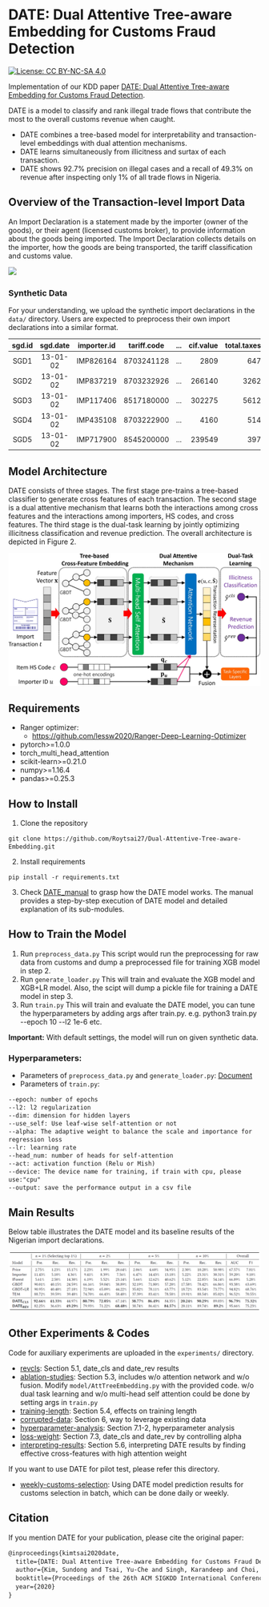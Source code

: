 # DATE: Dual Attentive Tree-aware Embedding for Customs Fraud Detection
[![License: CC BY-NC-SA 4.0](https://img.shields.io/badge/License-CC%20BY--NC--SA%204.0-lightgrey.svg)](https://creativecommons.org/licenses/by-nc-sa/4.0/)

Implementation of our KDD paper [DATE: Dual Attentive Tree-aware Embedding for Customs Fraud Detection](kdd2020-date.pdf).

DATE is a model to classify and rank illegal trade flows that contribute the most to the overall customs revenue when caught.
* DATE combines a tree-based model for interpretability and transaction-level embeddings with dual attention mechanisms. 
* DATE learns simultaneously from illicitness and surtax of each transaction.
* DATE shows 92.7% precision on illegal cases and a recall of 49.3% on revenue after inspecting only 1% of all trade flows in Nigeria.


## Overview of the Transaction-level Import Data
An Import Declaration is a statement made by the importer (owner of the goods), or their agent (licensed customs broker), to provide information about the goods being imported. The Import Declaration collects details on the importer, how the goods are being transported, the tariff classification and customs value.

![](https://i.imgur.com/Rj5MCzo.png)

### Synthetic Data
For your understanding, we upload the synthetic import declarations in the `data/` directory.
Users are expected to preprocess their own import declarations into a similar format.

|sgd.id|sgd.date  |importer.id| tariff.code| ... |cif.value|total.taxes|illicit|revenue|
|:----:|:--------:|:---------:|:----------:|:---:|--------:|----------:|:-----:|------:|
| SGD1 | 13-01-02 | IMP826164 |8703241128  | ... |2809     | 647       | 0     | 0     |
| SGD2 | 13-01-02 | IMP837219 |8703232926  | ... |266140   | 3262      | 0     | 0     |
| SGD3 | 13-01-02 | IMP117406 |8517180000  | ... |302275   | 5612      | 0     | 0     | 
| SGD4 | 13-01-02 | IMP435108 |8703222900  | ... |4160     | 514       | 0     | 0     |
| SGD5 | 13-01-02 | IMP717900 |8545200000  | ... |239549   | 397       | 1     | 980   |


## Model Architecture
DATE consists of three stages. The first stage pre-trains a tree-based classifier to generate cross features of each transaction. The second stage is a dual attentive mechanism that learns both the interactions among cross features and the interactions among importers, HS codes, and cross features. The third stage is the dual-task learning by jointly optimizing illicitness classification and revenue prediction. The overall architecture is depicted in Figure 2.

![](figures/model_architecture.jpg)


## Requirements
* Ranger optimizer:
    * https://github.com/lessw2020/Ranger-Deep-Learning-Optimizer
* pytorch>=1.0.0
* torch_multi_head_attention
* scikit-learn>=0.21.0
* numpy>=1.16.4
* pandas>=0.25.3 


## How to Install  
1. Clone the repository
```
git clone https://github.com/Roytsai27/Dual-Attentive-Tree-aware-Embedding.git
```
2. Install requirements
```
pip install -r requirements.txt
```
3. Check [DATE_manual](DATE_manual.ipynb) to grasp how the DATE model works. The manual provides a step-by-step execution of DATE model and detailed explanation of its sub-modules.

## How to Train the Model
1. Run `preprocess_data.py` 
This script would run the preprocessing for raw data from customs and dump a preprocessed file for training XGB model in step 2.
2. Run `generate_loader.py`
This will train and evaluate the XGB model and XGB+LR model.
Also, the scipt will dump a pickle file for training a DATE model in step 3.
3. Run `train.py`
This will train and evaluate the DATE model, you can tune the hyperparameters by adding args after train.py.
e.g. python3 train.py --epoch 10 --l2 1e-6 etc.

__Important:__ With default settings, the model will run on given synthetic data.

### Hyperparameters:
* Parameters of `preprocess_data.py` and `generate_loader.py`: [Document](parameters.md)
* Parameters of `train.py`:
```
--epoch: number of epochs
--l2: l2 regularization 
--dim: dimension for hidden layers
--use_self: Use leaf-wise self-attention or not 
--alpha: The adaptive weight to balance the scale and importance for regression loss
--lr: learning rate
--head_num: number of heads for self-attention
--act: activation function (Relu or Mish)
--device: The device name for training, if train with cpu, please use:"cpu" 
--output: save the performance output in a csv file
```



## Main Results
Below table illustrates the DATE model and its baseline results of the Nigerian import declarations.

![](figures/main_results.png)


## Other Experiments & Codes 
Code for auxiliary experiments are uploaded in the `experiments/` directory.
* [revcls](./experiments/kdd2020-exp-revcls/): Section 5.1, date_cls and date_rev results 
* [ablation-studies](./experiments/kdd2020-exp-ablation-studies/): Section 5.3, includes w/o attention network and w/o fusion. Modify `model/AttTreeEmbedding.py` with the provided code. w/o dual task learning and w/o multi-head self attention could be done by setting args in `train.py`
* [training-length](./experiments/kdd2020-exp-training-length/): Section 5.4, effects on training length
* [corrupted-data](./experiments/kdd2020-exp-corrupted-data/): Section 6, way to leverage existing data
* [hyperparameter-analysis](./experiments/kdd2020-exp-hyperparameter-analysis): Section 7.1-2, hyperparameter analysis
* [loss-weight](./experiments/kdd2020-exp-loss-weight): Section 7.3, date_cls and date_rev by controlling alpha
* [interpreting-results](./experiments/Interpreting-DATE-Results.ipynb): Section 5.6, interpreting DATE results by finding effective cross-features with high attention weight

If you want to use DATE for pilot test, please refer this directory.
* [weekly-customs-selection](./experiments/weekly-customs-selection/): Using DATE model prediction results for customs selection in batch, which can be done daily or weekly.


## Citation
If you mention DATE for your publication, please cite the original paper:
```LaTeX
@inproceedings{kimtsai2020date,
  title={DATE: Dual Attentive Tree-aware Embedding for Customs Fraud Detection},
  author={Kim, Sundong and Tsai, Yu-Che and Singh, Karandeep and Choi, Yeonsoo and Ibok, Etim and Li, Cheng-Te and Cha, Meeyoung},
  booktitle={Proceedings of the 26th ACM SIGKDD International Conference on Knowledge Discovery and Data Mining},
  year={2020}
}
```
